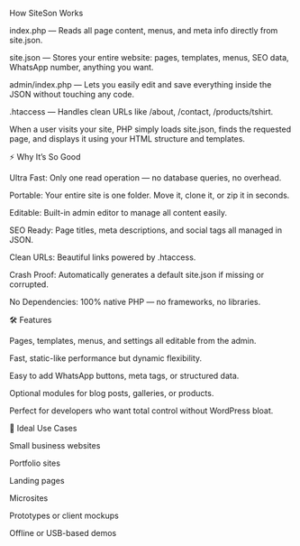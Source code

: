 How SiteSon Works

index.php — Reads all page content, menus, and meta info directly from site.json.

site.json — Stores your entire website: pages, templates, menus, SEO data, WhatsApp number, anything you want.

admin/index.php — Lets you easily edit and save everything inside the JSON without touching any code.

.htaccess — Handles clean URLs like /about, /contact, /products/tshirt.

When a user visits your site, PHP simply loads site.json, finds the requested page, and displays it using your HTML structure and templates.

⚡ Why It’s So Good

Ultra Fast: Only one read operation — no database queries, no overhead.

Portable: Your entire site is one folder. Move it, clone it, or zip it in seconds.

Editable: Built-in admin editor to manage all content easily.

SEO Ready: Page titles, meta descriptions, and social tags all managed in JSON.

Clean URLs: Beautiful links powered by .htaccess.

Crash Proof: Automatically generates a default site.json if missing or corrupted.

No Dependencies: 100% native PHP — no frameworks, no libraries.

🛠️ Features

Pages, templates, menus, and settings all editable from the admin.

Fast, static-like performance but dynamic flexibility.

Easy to add WhatsApp buttons, meta tags, or structured data.

Optional modules for blog posts, galleries, or products.

Perfect for developers who want total control without WordPress bloat.

💼 Ideal Use Cases

Small business websites

Portfolio sites

Landing pages

Microsites

Prototypes or client mockups

Offline or USB-based demos

